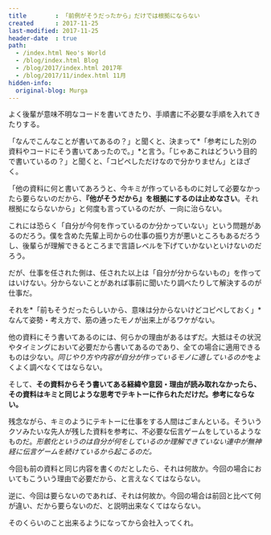 ```yaml
---
title        : 「前例がそうだったから」だけでは根拠にならない
created      : 2017-11-25
last-modified: 2017-11-25
header-date  : true
path:
  - /index.html Neo's World
  - /blog/index.html Blog
  - /blog/2017/index.html 2017年
  - /blog/2017/11/index.html 11月
hidden-info:
  original-blog: Murga
---
```


よく後輩が意味不明なコードを書いてきたり、手順書に不必要な手順を入れてきたりする。

「なんでこんなことが書いてあるの？」と聞くと、決まって*「参考にした別の資料やコードにそう書いてあったので。」*と言う。「じゃあこれはどういう目的で書いているの？」と聞くと、「コピペしただけなので分かりません」とほざく。

「他の資料に何と書いてあろうと、今キミが作っているものに対して必要なかったら要らないのだから、**『他がそうだから』を根拠にするのは止めなさい**。それ根拠にならないから」と何度も言っているのだが、一向に治らない。

これには恐らく「自分が今何を作っているのか分かっていない」という問題があるのだろう。僕を含めた先輩上司からの仕事の振り方が悪いところもあるだろうし、後輩らが理解できるところまで言語レベルを下げていかないといけないのだろう。

だが、仕事を任された側は、任された以上は「自分が分からないもの」を作ってはいけない。分からないことがあれば事前に聞いたり調べたりして解決するのが仕事だ。

それを*「前もそうだったらしいから、意味は分からないけどコピペしておく」*なんて姿勢・考え方で、筋の通ったモノが出来上がるワケがない。

他の資料にそう書いてあるのには、何らかの理由があるはずだ。大抵はその状況やタイミングにおいて必要だから書いてあるのであり、全ての場合に適用できるものは少ない。*同じやり方や内容が自分が作っているモノに適しているのか*をよくよく調べなくてはならない。

そして、**その資料からそう書いてある経緯や意図・理由が読み取れなかったら、その資料はキミと同じような思考でテキトーに作られただけだ。参考にならない。**

残念ながら、キミのようにテキトーに仕事をする人間はごまんといる。そういうクソみたいな先人が残した資料を参考に、不必要な伝言ゲームをしているようなものだ。*形骸化というのは自分が何をしているのか理解できていない連中が無神経に伝言ゲームを続けているから起こるのだ。*

今回も前の資料と同じ内容を書くのだとしたら、それは何故か。今回の場合においてもこういう理由で必要だから、と言えなくてはならない。

逆に、今回は要らないのであれば、それは何故か。今回の場合は前回と比べて何が違い、だから要らないのだ、と説明出来なくてはならない。

そのくらいのこと出来るようになってから会社入ってくれ。
